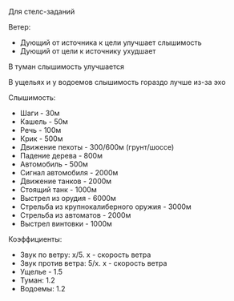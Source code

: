 Для стелс-заданий

Ветер:
* Дующий от источника к цели улучшает слышимость
* Дующий от цели к источнику ухудшает

В туман слышимость улучшается

В ущельях и у водоемов слышимость гораздо лучше из-за эхо

Слышимость:
* Шаги - 30м
* Кашель - 50м
* Речь - 100м
* Крик - 500м
* Движение пехоты - 300/600м (грунт/шоссе)
* Падение дерева - 800м
* Автомобиль - 500м
* Сигнал автомобиля - 2000м
* Движение танков - 2000м
* Стоящий танк - 1000м
* Выстрел из орудия - 6000м
* Стрельба из крупнокалиберного оружия - 3000м
* Стрельба из автоматов - 2000м
* Выстрел винтовки - 1000м

Коэффициенты:
* Звук по ветру: x/5. x - скорость ветра
* Звук против ветра: 5/x. x - скорость ветра
* Ущелье - 1.5
* Туман: 1.2
* Водоемы: 1.2
